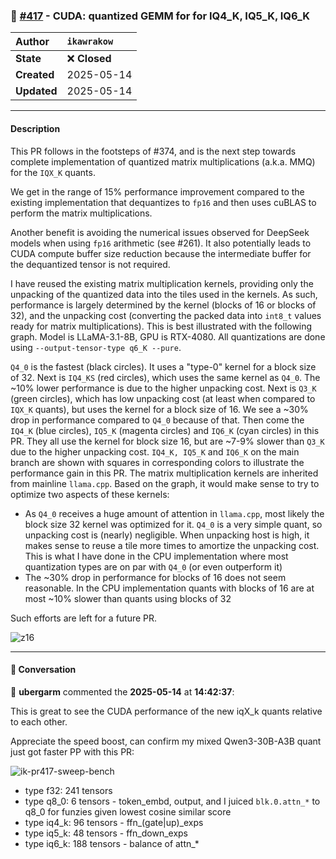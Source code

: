 ### 🔀 [#417](https://github.com/ikawrakow/ik_llama.cpp/pull/417) - CUDA: quantized GEMM for for IQ4_K, IQ5_K, IQ6_K 

| **Author** | `ikawrakow` |
| :--- | :--- |
| **State** | ❌ **Closed** |
| **Created** | 2025-05-14 |
| **Updated** | 2025-05-14 |

---

#### Description

This PR follows in the footsteps of #374, and is the next step towards complete implementation of quantized matrix multiplications (a.k.a. MMQ) for the `IQX_K` quants.

We get in the range of 15% performance improvement compared to the existing implementation that dequantizes to `fp16` and then uses cuBLAS to perform the matrix multiplications.

Another benefit is avoiding the numerical issues observed for DeepSeek models when using `fp16` arithmetic (see #261). It also potentially leads to CUDA compute buffer size reduction because the intermediate buffer for the dequantized tensor is not required. 

I have reused the existing matrix multiplication kernels, providing only the unpacking of the quantized data into the tiles used in the kernels. As such, performance is largely determined by the kernel (blocks of 16 or blocks of 32), and the unpacking cost (converting the packed data into `int8_t` values ready for matrix multiplications). This is best illustrated with the following graph. Model is LLaMA-3.1-8B, GPU is RTX-4080. All quantizations are done using `--output-tensor-type q6_K --pure`.

`Q4_0` is the fastest (black circles). It uses a "type-0" kernel for a block size of 32. Next is `IQ4_KS` (red circles), which uses the same kernel as `Q4_0`. The ~10% lower performance is due to the higher unpacking cost. Next is `Q3_K` (green circles), which has low unpacking cost (at least when compared to `IQX_K` quants), but uses the kernel for a block size of 16. We see a ~30% drop in performance compared to `Q4_0` because of that. Then come the `IQ4_K` (blue circles), `IQ5_K` (magenta circles) and `IQ6_K` (cyan circles) in this PR. They all use the kernel for block size 16, but are ~7-9% slower than `Q3_K` due to the higher unpacking cost. `IQ4_K, IQ5_K` and `IQ6_K` on the main branch are shown with squares in corresponding colors to illustrate the performance gain in this PR. The matrix multiplication kernels are inherited from mainline `llama.cpp`. Based on the graph, it would make sense to try to optimize two aspects of these kernels:
* As `Q4_0` receives a huge amount of attention in `llama.cpp`, most likely the block size 32 kernel was optimized for it. `Q4_0` is a very simple quant, so unpacking cost is (nearly) negligible. When unpacking host is high, it makes sense to reuse a tile more times to amortize the unpacking cost. This is what I have done in the CPU implementation where most quantization types are on par with `Q4_0` (or even outperform it)
* The ~30% drop in performance for blocks of 16 does not seem reasonable. In the CPU implementation quants with blocks of 16 are at most ~10% slower than quants using blocks of 32

Such efforts are left for a future PR.     
  
![z16](https://github.com/user-attachments/assets/b970d150-d0a3-4c37-896d-d3db7a4fe2a1)

---

#### 💬 Conversation

👤 **ubergarm** commented the **2025-05-14** at **14:42:37**:<br>

This is great to see the CUDA performance of the new iqX_k quants relative to each other.

Appreciate the speed boost, can confirm my mixed Qwen3-30B-A3B quant just got faster PP with this PR:

![ik-pr417-sweep-bench](https://github.com/user-attachments/assets/9c27032e-551b-4a51-a374-5ccba823fd10)

- type  f32:  241 tensors
- type q8_0:    6 tensors - token_embd, output, and I juiced `blk.0.attn_*` to q8_0 for funzies given lowest cosine similar score
- type iq4_k:   96 tensors - ffn_(gate|up)_exps
- type iq5_k:   48 tensors - ffn_down_exps
- type iq6_k:  188 tensors - balance of attn_*